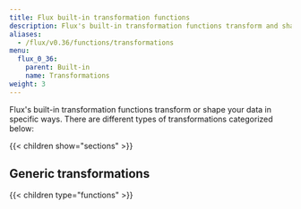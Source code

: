 ```yaml
---
title: Flux built-in transformation functions
description: Flux's built-in transformation functions transform and shape your data in specific ways.
aliases:
  - /flux/v0.36/functions/transformations
menu:
  flux_0_36:
    parent: Built-in
    name: Transformations
weight: 3
---
```


Flux's built-in transformation functions transform or shape your data in specific ways.
There are different types of transformations categorized below:

{{< children show="sections" >}}

## Generic transformations

{{< children type="functions" >}}
